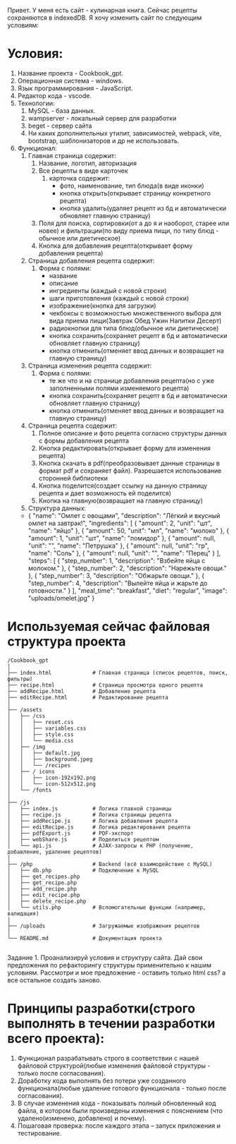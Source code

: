 Привет. У меня есть сайт - кулинарная книга. Сейчас рецепты сохраняются в indexedDB. Я хочу изменить сайт по следующим условиям:

# Условия:

1. Название проекта - Cookbook_gpt.
2. Операционная система - windows.
3. Язык программирования - JavaScript.
4. Редактор кода - vscode.
5. Технологии:
   1. MySQL - база данных.
   2. wampserver - локальный сервер для разработки
   3. beget - сервер сайта
   4. Ни каких дополнительных утилит, зависимостей, webpack, vite, bootstrap, шаблонизаторов и др не использовать.
6. Функционал:
   1. Главная страница содержит:
      1. Название, логотип, авторизация
      2. Все рецепты в виде карточек
         1. карточка содержит:
            - фото, наименование, тип блюда(в виде иконки)
            - кнопка открыть(открывает страницу конкретного рецепта)
            - кнопка удалить(удаляет рецепт из бд и автоматически обновляет главную страницу)
      3. Поля для поиска, сортировки(от а до я и наоборот, старее или новее) и фильтрации(по виду приема пищи, по типу блюд - обычное или диетическое)
      4. Кнопка для добавления рецепта(открывает форму добавления рецепта)
   2. Страница добавления рецепта содержит:
      1. Форма с полями:
         - название
         - описание
         - ингредиенты (каждый с новой строки)
         - шаги приготовления (каждый с новой строки)
         - изображение(кнопка для загрузки)
         - чекбоксы с возможностью множественного выбора для вида приема пищи(Завтрак Обед Ужин Напитки Десерт)
         - радиокнопки для типа блюд(обычное или диетическое)
         - кнопка сохранить(сохраняет рецепт в бд и автоматически обновляет главную страницу)
         - кнопка отменить(отменяет ввод данных и возвращает на главную страницу)
   3. Страница изменения рецепта содержит:
      1. Форма с полями:
         - те же что и на странице добавления рецепта(но с уже заполненными полями изменяемого рецепта)
         - кнопка сохранить(сохраняет рецепт в бд и автоматически обновляет главную страницу)
         - кнопка отменить(отменяет ввод данных и возвращает на главную страницу)
   4. Страница рецепта содержит:
      1. Полное описание и фото рецепта согласно структуры данных с формы добавления рецепта
      2. Кнопка редактировать(открывает форму для изменения рецепта)
      3. Кнопка скачать в pdf(преобразовывает данные страницы в формат pdf и сохраняет файл). Разрешается использование сторонней библиотеки
      4. Кнопка поделится(создает ссылку на данную страницу рецепта и дает возможность ей поделится)
      5. Кнопка на главную(возвращает на главную страницу)
   5. Структура данных:
   - {
     "name": "Омлет с овощами",
     "description": "Лёгкий и вкусный омлет на завтрак!",
     "ingredients": [
     { "amount": 2, "unit": "шт", "name": "яйцо" },
     { "amount": 50, "unit": "мл", "name": "молоко" },
     { "amount": 1, "unit": "шт", "name": "помидор" },
     { "amount": null, "unit": "", "name": "Петрушка" },
     { "amount": null, "unit": "гр", "name": "Соль" },
     { "amount": null, "unit": "", "name": "Перец" }
     ],
     "steps": [
     { "step_number": 1, "description": "Взбейте яйца с молоком." },
     { "step_number": 2, "description": "Нарежьте овощи." },
     { "step_number": 3, "description": "Обжарьте овощи." },
     {
     "step_number": 4,
     "description": "Вылейте яйца и жарьте до готовности."
     }
     ],
     "meal_time": "breakfast",
     "diet": "regular",
     "image": "uploads/omelet.jpg"
     }

# Используемая сейчас файловая структура проекта

```
/Cookbook_gpt
│
├── index.html             # Главная страница (список рецептов, поиск, фильтры)
├── recipe.html            # Страница просмотра одного рецепта
├── addRecipe.html         # Добавление рецепта
├── editRecipe.html        # Редактирование рецепта
│
├── /assets
│   ├── /css
│   │   ├── reset.css
│   │   ├── variables.css
│   │   ├── style.css
│   │   └── media.css
│   ├── /img
│   │   ├── default.jpg
│   │   ├── background.jpeg
│   │   └── /recipes
│   ├── / icons
│   │   ├── icon-192x192.png
│   │   └── icon-512x512.png
│   └── /fonts
│
├── /js
│   ├── index.js           # Логика главной страницы
│   ├── recipe.js          # Логика страницы рецепта
│   ├── addRecipe.js       # Логика добавления рецепта
│   ├── editRecipe.js      # Логика редактирования рецепта
│   ├── pdfExport.js       # PDF-экспорт
│   ├── webShare.js        # Поделиться рецептом
│   └── api.js             # AJAX-запросы к PHP (получение, добавление, удаление рецептов)
│
├── /php                   # Backend (всё взаимодействие с MySQL)
│   ├── db.php             # Подключение к MySQL
│   ├── get_recipes.php
│   ├── get_recipe.php
│   ├── add_recipe.php
│   ├── edit_recipe.php
│   ├── delete_recipe.php
│   └── utils.php          # Вспомогательные функции (например, валидация)
│
├── /uploads               # Загружаемые изображения рецептов
│
└── README.md              # Документация проекта


```

Задание 1. Проанализируй условия и структуру сайта. Дай свои предложения по рефакторингу структуры применительно к нашим условиям. Рассмотри и мое предложение - оставить только html css? а все остальное создать заново.

# Принципы разработки(строго выполнять в течении разработки всего проекта):

1. Функционал разрабатывать строго в соответствии с нашей файловой структурой(любые изменения файловой структуры - только после согласования).
2. Доработку кода выполнять без потери уже созданного функционала(любые удаление готового функционала - только после согласования).
3. В случае изменения кода - показывать полный обновленный код файла, в котором были произведены изменения с пояснением (что удалено(изменено, добавлено) и почему).
4. Пошаговая проверка: после каждого этапа – запуск приложения и тестирование.

